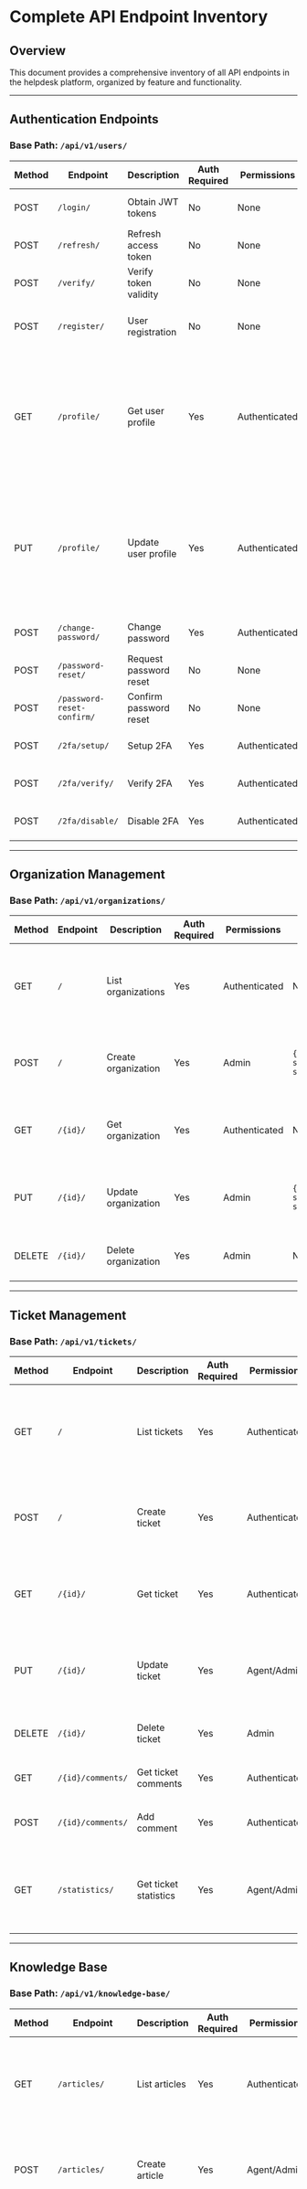 # Complete API Endpoint Inventory

## Overview
This document provides a comprehensive inventory of all API endpoints in the helpdesk platform, organized by feature and functionality.

---

## Authentication Endpoints

### Base Path: `/api/v1/users/`

| Method | Endpoint | Description | Auth Required | Permissions | Request Body | Response Schema | Status Codes |
|--------|----------|-------------|---------------|-------------|--------------|-----------------|--------------|
| POST | `/login/` | Obtain JWT tokens | No | None | `{email, password}` | `{access, refresh}` | 200, 400, 401 |
| POST | `/refresh/` | Refresh access token | No | None | `{refresh}` | `{access}` | 200, 400, 401 |
| POST | `/verify/` | Verify token validity | No | None | `{token}` | `{valid}` | 200, 400, 401 |
| POST | `/register/` | User registration | No | None | `{email, username, password, first_name, last_name, phone, organization_slug}` | `{message, user}` | 201, 400, 409 |
| GET | `/profile/` | Get user profile | Yes | Authenticated | None | `{id, email, username, full_name, role, phone, avatar, timezone, language, is_verified, last_active_at, is_agent, is_customer, is_technician, created_at, updated_at}` | 200, 401 |
| PUT | `/profile/` | Update user profile | Yes | Authenticated | `{first_name, last_name, phone, timezone, language}` | `{id, email, username, full_name, role, phone, avatar, timezone, language, is_verified, last_active_at, is_agent, is_customer, is_technician, created_at, updated_at}` | 200, 400, 401 |
| POST | `/change-password/` | Change password | Yes | Authenticated | `{old_password, new_password}` | `{message}` | 200, 400, 401 |
| POST | `/password-reset/` | Request password reset | No | None | `{email}` | `{message}` | 200, 400 |
| POST | `/password-reset-confirm/` | Confirm password reset | No | None | `{token, new_password}` | `{message}` | 200, 400, 401 |
| POST | `/2fa/setup/` | Setup 2FA | Yes | Authenticated | `{device_name}` | `{qr_code, secret_key, backup_codes}` | 200, 400, 401 |
| POST | `/2fa/verify/` | Verify 2FA | Yes | Authenticated | `{token}` | `{valid}` | 200, 400, 401 |
| POST | `/2fa/disable/` | Disable 2FA | Yes | Authenticated | `{password}` | `{message}` | 200, 400, 401 |

---

## Organization Management

### Base Path: `/api/v1/organizations/`

| Method | Endpoint | Description | Auth Required | Permissions | Request Body | Response Schema | Status Codes |
|--------|----------|-------------|---------------|-------------|--------------|-----------------|--------------|
| GET | `/` | List organizations | Yes | Authenticated | None | `{count, next, previous, results: [{id, name, slug, domain, subscription_tier, settings, is_active, created_at, updated_at}]}` | 200, 401 |
| POST | `/` | Create organization | Yes | Admin | `{name, domain, subscription_tier, settings}` | `{id, name, slug, domain, subscription_tier, settings, is_active, created_at, updated_at}` | 201, 400, 401, 403 |
| GET | `/{id}/` | Get organization | Yes | Authenticated | None | `{id, name, slug, domain, subscription_tier, settings, is_active, created_at, updated_at}` | 200, 401, 404 |
| PUT | `/{id}/` | Update organization | Yes | Admin | `{name, domain, subscription_tier, settings}` | `{id, name, slug, domain, subscription_tier, settings, is_active, created_at, updated_at}` | 200, 400, 401, 403, 404 |
| DELETE | `/{id}/` | Delete organization | Yes | Admin | None | `{message}` | 204, 401, 403, 404 |

---

## Ticket Management

### Base Path: `/api/v1/tickets/`

| Method | Endpoint | Description | Auth Required | Permissions | Request Body | Response Schema | Status Codes |
|--------|----------|-------------|---------------|-------------|--------------|-----------------|--------------|
| GET | `/` | List tickets | Yes | Authenticated | None | `{count, next, previous, results: [{id, ticket_number, subject, description, status, priority, customer, assigned_agent, organization, tags, attachments, comments, created_at, updated_at}]}` | 200, 401 |
| POST | `/` | Create ticket | Yes | Authenticated | `{subject, description, priority, tags, attachments}` | `{id, ticket_number, subject, description, status, priority, customer, assigned_agent, organization, tags, attachments, comments, created_at, updated_at}` | 201, 400, 401 |
| GET | `/{id}/` | Get ticket | Yes | Authenticated | None | `{id, ticket_number, subject, description, status, priority, customer, assigned_agent, organization, tags, attachments, comments, created_at, updated_at}` | 200, 401, 404 |
| PUT | `/{id}/` | Update ticket | Yes | Agent/Admin | `{subject, description, status, priority, assigned_agent, tags}` | `{id, ticket_number, subject, description, status, priority, customer, assigned_agent, organization, tags, attachments, comments, created_at, updated_at}` | 200, 400, 401, 403, 404 |
| DELETE | `/{id}/` | Delete ticket | Yes | Admin | None | `{message}` | 204, 401, 403, 404 |
| GET | `/{id}/comments/` | Get ticket comments | Yes | Authenticated | None | `{count, next, previous, results: [{id, content, author, is_internal, created_at}]}` | 200, 401, 404 |
| POST | `/{id}/comments/` | Add comment | Yes | Authenticated | `{content, is_internal}` | `{id, content, author, is_internal, created_at}` | 201, 400, 401, 404 |
| GET | `/statistics/` | Get ticket statistics | Yes | Agent/Admin | None | `{total_tickets, open_tickets, pending_tickets, resolved_tickets, closed_tickets, average_resolution_time, sla_compliance, priority_distribution, status_distribution}` | 200, 401, 403 |

---

## Knowledge Base

### Base Path: `/api/v1/knowledge-base/`

| Method | Endpoint | Description | Auth Required | Permissions | Request Body | Response Schema | Status Codes |
|--------|----------|-------------|---------------|-------------|--------------|-----------------|--------------|
| GET | `/articles/` | List articles | Yes | Authenticated | None | `{count, next, previous, results: [{id, title, content, category, author, tags, status, views, helpful_votes, not_helpful_votes, created_at, updated_at}]}` | 200, 401 |
| POST | `/articles/` | Create article | Yes | Agent/Admin | `{title, content, category, tags, status}` | `{id, title, content, category, author, tags, status, views, helpful_votes, not_helpful_votes, created_at, updated_at}` | 201, 400, 401, 403 |
| GET | `/articles/{id}/` | Get article | Yes | Authenticated | None | `{id, title, content, category, author, tags, status, views, helpful_votes, not_helpful_votes, created_at, updated_at}` | 200, 401, 404 |
| PUT | `/articles/{id}/` | Update article | Yes | Agent/Admin | `{title, content, category, tags, status}` | `{id, title, content, category, author, tags, status, views, helpful_votes, not_helpful_votes, created_at, updated_at}` | 200, 400, 401, 403, 404 |
| DELETE | `/articles/{id}/` | Delete article | Yes | Admin | None | `{message}` | 204, 401, 403, 404 |
| GET | `/categories/` | List categories | Yes | Authenticated | None | `{count, next, previous, results: [{id, name, description, parent_category, subcategories, article_count, created_at, updated_at}]}` | 200, 401 |
| POST | `/categories/` | Create category | Yes | Agent/Admin | `{name, description, parent_category}` | `{id, name, description, parent_category, subcategories, article_count, created_at, updated_at}` | 201, 400, 401, 403 |

---

## Field Service Management

### Base Path: `/api/v1/work-orders/`

| Method | Endpoint | Description | Auth Required | Permissions | Request Body | Response Schema | Status Codes |
|--------|----------|-------------|---------------|-------------|--------------|-----------------|--------------|
| GET | `/` | List work orders | Yes | Authenticated | None | `{count, next, previous, results: [{id, work_order_number, title, description, status, priority, customer, technician, scheduled_date, completed_date, location, created_at, updated_at}]}` | 200, 401 |
| POST | `/` | Create work order | Yes | Agent/Admin | `{title, description, customer, technician, scheduled_date, priority, location}` | `{id, work_order_number, title, description, status, priority, customer, technician, scheduled_date, completed_date, location, created_at, updated_at}` | 201, 400, 401, 403 |
| GET | `/{id}/` | Get work order | Yes | Authenticated | None | `{id, work_order_number, title, description, status, priority, customer, technician, scheduled_date, completed_date, location, created_at, updated_at}` | 200, 401, 404 |
| PUT | `/{id}/` | Update work order | Yes | Agent/Admin | `{title, description, status, priority, technician, scheduled_date, location}` | `{id, work_order_number, title, description, status, priority, customer, technician, scheduled_date, completed_date, location, created_at, updated_at}` | 200, 400, 401, 403, 404 |
| DELETE | `/{id}/` | Delete work order | Yes | Admin | None | `{message}` | 204, 401, 403, 404 |

### Base Path: `/api/v1/technicians/`

| Method | Endpoint | Description | Auth Required | Permissions | Request Body | Response Schema | Status Codes |
|--------|----------|-------------|---------------|-------------|--------------|-----------------|--------------|
| GET | `/` | List technicians | Yes | Authenticated | None | `{count, next, previous, results: [{id, user, specializations, certifications, availability, is_active, created_at, updated_at}]}` | 200, 401 |
| POST | `/` | Create technician | Yes | Admin | `{user, specializations, certifications, availability}` | `{id, user, specializations, certifications, availability, is_active, created_at, updated_at}` | 201, 400, 401, 403 |
| GET | `/{id}/` | Get technician | Yes | Authenticated | None | `{id, user, specializations, certifications, availability, is_active, created_at, updated_at}` | 200, 401, 404 |
| PUT | `/{id}/` | Update technician | Yes | Admin | `{specializations, certifications, availability, is_active}` | `{id, user, specializations, certifications, availability, is_active, created_at, updated_at}` | 200, 400, 401, 403, 404 |
| DELETE | `/{id}/` | Delete technician | Yes | Admin | None | `{message}` | 204, 401, 403, 404 |

---

## AI/ML Features

### Base Path: `/api/v1/ai-ml/`

| Method | Endpoint | Description | Auth Required | Permissions | Request Body | Response Schema | Status Codes |
|--------|----------|-------------|---------------|-------------|--------------|-----------------|--------------|
| POST | `/categorize-ticket/` | Categorize ticket | Yes | Authenticated | `{ticket_id, subject, description}` | `{category, confidence, suggested_tags, priority_suggestion}` | 200, 400, 401 |
| POST | `/analyze-sentiment/` | Analyze sentiment | Yes | Authenticated | `{text}` | `{sentiment, confidence, emotions}` | 200, 400, 401 |
| POST | `/suggest-solution/` | Suggest solution | Yes | Authenticated | `{ticket_id, description}` | `{suggestions: [{solution, confidence, source}]}` | 200, 400, 401 |
| POST | `/auto-assign/` | Auto-assign ticket | Yes | Agent/Admin | `{ticket_id}` | `{assigned_agent, confidence, reason}` | 200, 400, 401, 403 |
| GET | `/models/` | List AI models | Yes | Admin | None | `{count, next, previous, results: [{id, name, type, accuracy, status, created_at, updated_at}]}` | 200, 401, 403 |
| POST | `/models/` | Create AI model | Yes | Admin | `{name, type, configuration, training_data}` | `{id, name, type, accuracy, status, created_at, updated_at}` | 201, 400, 401, 403 |

---

## Advanced Analytics

### Base Path: `/api/v1/advanced-analytics/`

| Method | Endpoint | Description | Auth Required | Permissions | Request Body | Response Schema | Status Codes |
|--------|----------|-------------|---------------|-------------|--------------|-----------------|--------------|
| GET | `/realtime/` | Get real-time analytics | Yes | Authenticated | None | `{ticket_metrics, performance_metrics, user_activity}` | 200, 401 |
| GET | `/reports/` | List reports | Yes | Authenticated | None | `{count, next, previous, results: [{id, name, description, filters, metrics, data, created_at, updated_at}]}` | 200, 401 |
| POST | `/reports/` | Create report | Yes | Agent/Admin | `{name, description, filters, metrics}` | `{id, name, description, filters, metrics, data, created_at, updated_at}` | 201, 400, 401, 403 |
| GET | `/reports/{id}/` | Get report | Yes | Authenticated | None | `{id, name, description, filters, metrics, data, created_at, updated_at}` | 200, 401, 404 |
| PUT | `/reports/{id}/` | Update report | Yes | Agent/Admin | `{name, description, filters, metrics}` | `{id, name, description, filters, metrics, data, created_at, updated_at}` | 200, 400, 401, 403, 404 |
| DELETE | `/reports/{id}/` | Delete report | Yes | Admin | None | `{message}` | 204, 401, 403, 404 |
| GET | `/dashboards/` | List dashboards | Yes | Authenticated | None | `{count, next, previous, results: [{id, name, description, widgets, layout, created_at, updated_at}]}` | 200, 401 |
| POST | `/dashboards/` | Create dashboard | Yes | Agent/Admin | `{name, description, widgets, layout}` | `{id, name, description, widgets, layout, created_at, updated_at}` | 201, 400, 401, 403 |

---

## Mobile & IoT

### Base Path: `/api/v1/mobile-iot/`

| Method | Endpoint | Description | Auth Required | Permissions | Request Body | Response Schema | Status Codes |
|--------|----------|-------------|---------------|-------------|--------------|-----------------|--------------|
| GET | `/mobile-apps/` | List mobile apps | Yes | Authenticated | None | `{count, next, previous, results: [{id, name, platform_type, app_configuration, offline_capabilities, push_notifications, total_users, active_users, app_downloads, is_active, created_at, updated_at}]}` | 200, 401 |
| POST | `/mobile-apps/` | Create mobile app | Yes | Admin | `{name, platform_type, app_configuration, offline_capabilities}` | `{id, name, platform_type, app_configuration, offline_capabilities, push_notifications, total_users, active_users, app_downloads, is_active, created_at, updated_at}` | 201, 400, 401, 403 |
| GET | `/mobile-apps/{id}/` | Get mobile app | Yes | Authenticated | None | `{id, name, platform_type, app_configuration, offline_capabilities, push_notifications, total_users, active_users, app_downloads, is_active, created_at, updated_at}` | 200, 401, 404 |
| PUT | `/mobile-apps/{id}/` | Update mobile app | Yes | Admin | `{name, platform_type, app_configuration, offline_capabilities}` | `{id, name, platform_type, app_configuration, offline_capabilities, push_notifications, total_users, active_users, app_downloads, is_active, created_at, updated_at}` | 200, 400, 401, 403, 404 |
| DELETE | `/mobile-apps/{id}/` | Delete mobile app | Yes | Admin | None | `{message}` | 204, 401, 403, 404 |
| GET | `/iot-devices/` | List IoT devices | Yes | Authenticated | None | `{count, next, previous, results: [{id, name, device_type, model, serial_number, location, configuration, status, last_seen, is_active, created_at, updated_at}]}` | 200, 401 |
| POST | `/iot-devices/` | Create IoT device | Yes | Admin | `{name, device_type, model, serial_number, location, configuration}` | `{id, name, device_type, model, serial_number, location, configuration, status, last_seen, is_active, created_at, updated_at}` | 201, 400, 401, 403 |
| GET | `/iot-devices/{id}/` | Get IoT device | Yes | Authenticated | None | `{id, name, device_type, model, serial_number, location, configuration, status, last_seen, is_active, created_at, updated_at}` | 200, 401, 404 |
| PUT | `/iot-devices/{id}/` | Update IoT device | Yes | Admin | `{name, device_type, model, serial_number, location, configuration}` | `{id, name, device_type, model, serial_number, location, configuration, status, last_seen, is_active, created_at, updated_at}` | 200, 400, 401, 403, 404 |
| DELETE | `/iot-devices/{id}/` | Delete IoT device | Yes | Admin | None | `{message}` | 204, 401, 403, 404 |

---

## Advanced Security

### Base Path: `/api/v1/advanced-security/`

| Method | Endpoint | Description | Auth Required | Permissions | Request Body | Response Schema | Status Codes |
|--------|----------|-------------|---------------|-------------|--------------|-----------------|--------------|
| GET | `/security-incidents/` | List security incidents | Yes | Security/Admin | None | `{count, next, previous, results: [{id, title, description, severity, incident_type, status, affected_systems, source_ip, user_agent, affected_users, assigned_to, resolved_at, created_at, updated_at}]}` | 200, 401, 403 |
| POST | `/security-incidents/` | Create security incident | Yes | Security/Admin | `{title, description, severity, incident_type, affected_systems, source_ip, user_agent, affected_users}` | `{id, title, description, severity, incident_type, status, affected_systems, source_ip, user_agent, affected_users, assigned_to, resolved_at, created_at, updated_at}` | 201, 400, 401, 403 |
| GET | `/security-incidents/{id}/` | Get security incident | Yes | Security/Admin | None | `{id, title, description, severity, incident_type, status, affected_systems, source_ip, user_agent, affected_users, assigned_to, resolved_at, created_at, updated_at}` | 200, 401, 403, 404 |
| PUT | `/security-incidents/{id}/` | Update security incident | Yes | Security/Admin | `{title, description, severity, status, assigned_to}` | `{id, title, description, severity, incident_type, status, affected_systems, source_ip, user_agent, affected_users, assigned_to, resolved_at, created_at, updated_at}` | 200, 400, 401, 403, 404 |
| GET | `/security-audits/` | List security audits | Yes | Security/Admin | None | `{count, next, previous, results: [{id, audit_type, scope, standards, start_date, end_date, auditor, status, findings, recommendations, created_at, updated_at}]}` | 200, 401, 403 |
| POST | `/security-audits/` | Create security audit | Yes | Security/Admin | `{audit_type, scope, standards, start_date, end_date, auditor}` | `{id, audit_type, scope, standards, start_date, end_date, auditor, status, findings, recommendations, created_at, updated_at}` | 201, 400, 401, 403 |
| GET | `/security-audits/{id}/` | Get security audit | Yes | Security/Admin | None | `{id, audit_type, scope, standards, start_date, end_date, auditor, status, findings, recommendations, created_at, updated_at}` | 200, 401, 403, 404 |
| PUT | `/security-audits/{id}/` | Update security audit | Yes | Security/Admin | `{audit_type, scope, standards, start_date, end_date, auditor, status, findings, recommendations}` | `{id, audit_type, scope, standards, start_date, end_date, auditor, status, findings, recommendations, created_at, updated_at}` | 200, 400, 401, 403, 404 |

---

## Advanced Workflow

### Base Path: `/api/v1/advanced-workflow/`

| Method | Endpoint | Description | Auth Required | Permissions | Request Body | Response Schema | Status Codes |
|--------|----------|-------------|---------------|-------------|--------------|-----------------|--------------|
| GET | `/automations/` | List workflow automations | Yes | Agent/Admin | None | `{count, next, previous, results: [{id, name, description, trigger, actions, is_active, execution_count, last_executed, created_at, updated_at}]}` | 200, 401 |
| POST | `/automations/` | Create workflow automation | Yes | Agent/Admin | `{name, description, trigger, actions, is_active}` | `{id, name, description, trigger, actions, is_active, execution_count, last_executed, created_at, updated_at}` | 201, 400, 401, 403 |
| GET | `/automations/{id}/` | Get workflow automation | Yes | Agent/Admin | None | `{id, name, description, trigger, actions, is_active, execution_count, last_executed, created_at, updated_at}` | 200, 401, 403, 404 |
| PUT | `/automations/{id}/` | Update workflow automation | Yes | Agent/Admin | `{name, description, trigger, actions, is_active}` | `{id, name, description, trigger, actions, is_active, execution_count, last_executed, created_at, updated_at}` | 200, 400, 401, 403, 404 |
| DELETE | `/automations/{id}/` | Delete workflow automation | Yes | Admin | None | `{message}` | 204, 401, 403, 404 |
| POST | `/automations/{id}/execute/` | Execute workflow automation | Yes | Agent/Admin | `{parameters}` | `{execution_id, status, result}` | 200, 400, 401, 403, 404 |

---

## Advanced Communication

### Base Path: `/api/v1/advanced-communication/`

| Method | Endpoint | Description | Auth Required | Permissions | Request Body | Response Schema | Status Codes |
|--------|----------|-------------|---------------|-------------|--------------|-----------------|--------------|
| GET | `/communication-sessions/` | List communication sessions | Yes | Authenticated | None | `{count, next, previous, results: [{id, session_type, participants, scheduled_time, duration, meeting_room, agenda, status, meeting_link, recording_url, created_at, updated_at}]}` | 200, 401 |
| POST | `/communication-sessions/` | Create communication session | Yes | Authenticated | `{session_type, participants, scheduled_time, duration, meeting_room, agenda}` | `{id, session_type, participants, scheduled_time, duration, meeting_room, agenda, status, meeting_link, recording_url, created_at, updated_at}` | 201, 400, 401 |
| GET | `/communication-sessions/{id}/` | Get communication session | Yes | Authenticated | None | `{id, session_type, participants, scheduled_time, duration, meeting_room, agenda, status, meeting_link, recording_url, created_at, updated_at}` | 200, 401, 404 |
| PUT | `/communication-sessions/{id}/` | Update communication session | Yes | Authenticated | `{session_type, participants, scheduled_time, duration, meeting_room, agenda}` | `{id, session_type, participants, scheduled_time, duration, meeting_room, agenda, status, meeting_link, recording_url, created_at, updated_at}` | 200, 400, 401, 404 |
| DELETE | `/communication-sessions/{id}/` | Delete communication session | Yes | Authenticated | None | `{message}` | 204, 401, 404 |
| GET | `/communication-messages/` | List communication messages | Yes | Authenticated | None | `{count, next, previous, results: [{id, session, sender, content, message_type, timestamp, is_read}]}` | 200, 401 |
| POST | `/communication-messages/` | Send communication message | Yes | Authenticated | `{session, content, message_type}` | `{id, session, sender, content, message_type, timestamp, is_read}` | 201, 400, 401 |

---

## Integration Platform

### Base Path: `/api/v1/integration-platform/`

| Method | Endpoint | Description | Auth Required | Permissions | Request Body | Response Schema | Status Codes |
|--------|----------|-------------|---------------|-------------|--------------|-----------------|--------------|
| GET | `/api-integrations/` | List API integrations | Yes | Admin | None | `{count, next, previous, results: [{id, name, api_type, base_url, version, authentication_methods, rate_limits, api_documentation, total_requests, successful_requests, failed_requests, average_response_time, is_active, created_at, updated_at}]}` | 200, 401, 403 |
| POST | `/api-integrations/` | Create API integration | Yes | Admin | `{name, api_type, base_url, version, authentication_methods, rate_limits, api_documentation}` | `{id, name, api_type, base_url, version, authentication_methods, rate_limits, api_documentation, total_requests, successful_requests, failed_requests, average_response_time, is_active, created_at, updated_at}` | 201, 400, 401, 403 |
| GET | `/api-integrations/{id}/` | Get API integration | Yes | Admin | None | `{id, name, api_type, base_url, version, authentication_methods, rate_limits, api_documentation, total_requests, successful_requests, failed_requests, average_response_time, is_active, created_at, updated_at}` | 200, 401, 403, 404 |
| PUT | `/api-integrations/{id}/` | Update API integration | Yes | Admin | `{name, api_type, base_url, version, authentication_methods, rate_limits, api_documentation}` | `{id, name, api_type, base_url, version, authentication_methods, rate_limits, api_documentation, total_requests, successful_requests, failed_requests, average_response_time, is_active, created_at, updated_at}` | 200, 400, 401, 403, 404 |
| DELETE | `/api-integrations/{id}/` | Delete API integration | Yes | Admin | None | `{message}` | 204, 401, 403, 404 |
| GET | `/webhooks/` | List webhooks | Yes | Admin | None | `{count, next, previous, results: [{id, name, url, events, secret, is_active, delivery_count, success_count, failure_count, last_delivery, created_at, updated_at}]}` | 200, 401, 403 |
| POST | `/webhooks/` | Create webhook | Yes | Admin | `{name, url, events, secret, is_active}` | `{id, name, url, events, secret, is_active, delivery_count, success_count, failure_count, last_delivery, created_at, updated_at}` | 201, 400, 401, 403 |
| GET | `/webhooks/{id}/` | Get webhook | Yes | Admin | None | `{id, name, url, events, secret, is_active, delivery_count, success_count, failure_count, last_delivery, created_at, updated_at}` | 200, 401, 403, 404 |
| PUT | `/webhooks/{id}/` | Update webhook | Yes | Admin | `{name, url, events, secret, is_active}` | `{id, name, url, events, secret, is_active, delivery_count, success_count, failure_count, last_delivery, created_at, updated_at}` | 200, 400, 401, 403, 404 |
| DELETE | `/webhooks/{id}/` | Delete webhook | Yes | Admin | None | `{message}` | 204, 401, 403, 404 |

---

## Customer Experience

### Base Path: `/api/v1/customer-experience/`

| Method | Endpoint | Description | Auth Required | Permissions | Request Body | Response Schema | Status Codes |
|--------|----------|-------------|---------------|-------------|--------------|-----------------|--------------|
| GET | `/feedback/` | List customer feedback | Yes | Authenticated | None | `{count, next, previous, results: [{id, ticket, customer, rating, feedback, categories, is_public, created_at, updated_at}]}` | 200, 401 |
| POST | `/feedback/` | Create customer feedback | Yes | Authenticated | `{ticket_id, rating, feedback, categories, is_public}` | `{id, ticket, customer, rating, feedback, categories, is_public, created_at, updated_at}` | 201, 400, 401 |
| GET | `/feedback/{id}/` | Get customer feedback | Yes | Authenticated | None | `{id, ticket, customer, rating, feedback, categories, is_public, created_at, updated_at}` | 200, 401, 404 |
| GET | `/journey/{customer_id}/` | Get customer journey | Yes | Authenticated | None | `{customer_id, journey_stages, total_touchpoints, journey_duration, conversion_rate}` | 200, 401, 404 |
| GET | `/satisfaction/` | Get satisfaction metrics | Yes | Agent/Admin | None | `{overall_satisfaction, average_rating, rating_distribution, feedback_trends}` | 200, 401, 403 |

---

## System Status & Health

### Base Path: `/api/v1/`

| Method | Endpoint | Description | Auth Required | Permissions | Request Body | Response Schema | Status Codes |
|--------|----------|-------------|---------------|-------------|--------------|-----------------|--------------|
| GET | `/health/` | Health check | No | None | None | `{status, services, timestamp}` | 200, 503 |
| GET | `/status/` | System status | No | None | None | `{status, version, uptime, services}` | 200, 503 |
| GET | `/system/status/` | Detailed system status | Yes | Admin | None | `{status, version, uptime, services, performance, database, cache, queue}` | 200, 401, 403 |
| GET | `/features/status/` | Feature status | Yes | Authenticated | None | `{features: [{name, status, version, last_updated}]}` | 200, 401 |
| GET | `/features/connections/` | Feature connections | Yes | Authenticated | None | `{connections: [{feature, status, latency, last_check}]}` | 200, 401 |
| GET | `/realtime/capabilities/` | Real-time capabilities | Yes | Authenticated | None | `{websocket_url, supported_events, authentication}` | 200, 401 |

---

## API Services

### Base Path: `/api/v1/`

| Method | Endpoint | Description | Auth Required | Permissions | Request Body | Response Schema | Status Codes |
|--------|----------|-------------|---------------|-------------|--------------|-----------------|--------------|
| GET | `/services/` | List API services | Yes | Admin | None | `{count, next, previous, results: [{id, name, service_type, base_url, status, health_check_url, last_health_check, created_at, updated_at}]}` | 200, 401, 403 |
| POST | `/services/` | Create API service | Yes | Admin | `{name, service_type, base_url, health_check_url}` | `{id, name, service_type, base_url, status, health_check_url, last_health_check, created_at, updated_at}` | 201, 400, 401, 403 |
| GET | `/services/{id}/` | Get API service | Yes | Admin | None | `{id, name, service_type, base_url, status, health_check_url, last_health_check, created_at, updated_at}` | 200, 401, 403, 404 |
| PUT | `/services/{id}/` | Update API service | Yes | Admin | `{name, service_type, base_url, health_check_url}` | `{id, name, service_type, base_url, status, health_check_url, last_health_check, created_at, updated_at}` | 200, 400, 401, 403, 404 |
| DELETE | `/services/{id}/` | Delete API service | Yes | Admin | None | `{message}` | 204, 401, 403, 404 |
| GET | `/services/health-check/` | Check all services health | Yes | Admin | None | `{status, services: [{name, status, response_time, error}]}` | 200, 401, 403 |
| GET | `/integration-logs/` | List integration logs | Yes | Admin | None | `{count, next, previous, results: [{id, service, action, status, request_data, response_data, error_message, timestamp}]}` | 200, 401, 403 |
| POST | `/realtime/webhook/` | Real-time webhook | No | Webhook | `{event, data, timestamp}` | `{status, message}` | 200, 400, 401 |
| GET | `/docs/` | API documentation | No | None | None | HTML page | 200 |

---

## Summary

### Total Endpoints by Category

| Category | Endpoints | Methods |
|----------|-----------|---------|
| Authentication | 12 | POST, GET, PUT |
| Organization Management | 5 | GET, POST, PUT, DELETE |
| Ticket Management | 7 | GET, POST, PUT, DELETE |
| Knowledge Base | 7 | GET, POST, PUT, DELETE |
| Field Service | 10 | GET, POST, PUT, DELETE |
| AI/ML Features | 6 | POST, GET |
| Advanced Analytics | 8 | GET, POST, PUT, DELETE |
| Mobile & IoT | 8 | GET, POST, PUT, DELETE |
| Advanced Security | 8 | GET, POST, PUT |
| Advanced Workflow | 6 | GET, POST, PUT, DELETE |
| Advanced Communication | 7 | GET, POST, PUT, DELETE |
| Integration Platform | 8 | GET, POST, PUT, DELETE |
| Customer Experience | 5 | GET, POST |
| System Status | 6 | GET |
| API Services | 8 | GET, POST, PUT, DELETE |

### Total API Endpoints: **107 endpoints**

### Authentication Methods
- **JWT Token**: Primary authentication method
- **API Key**: For service-to-service communication
- **Session**: For web interface
- **OAuth2**: For third-party integrations
- **2FA**: Two-factor authentication support

### Permission Levels
- **Public**: No authentication required
- **Authenticated**: Valid JWT token required
- **Agent**: Agent role or higher required
- **Admin**: Administrator role required
- **Security**: Security team role required

### Response Formats
- **JSON**: All API responses in JSON format
- **Pagination**: List endpoints support pagination
- **Filtering**: Most list endpoints support filtering
- **Search**: Text search capabilities
- **Sorting**: Ordering by various fields

---

*This inventory is automatically generated and updated with each API release.*
